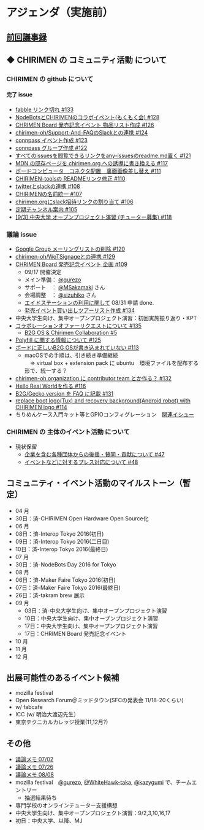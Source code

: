 # アジェンダ（実施前）

## [前回議事録](meeting-2016.08.10.md)

## ◆ CHIRIMEN の コミュニティ活動 について
### CHIRIMEN の github について
#### 完了 issue
* [ fabble リンク切れ #133 ](https://github.com/chirimen-oh/any-issues/issues/133)
* [ NodeBotsとCHIRIMENのコラボイベント(もくもく会) #128 ](https://github.com/chirimen-oh/any-issues/issues/128)
* [ CHRIMEN Board 発売記念イベント 物品リスト作成 #126 ](https://github.com/chirimen-oh/any-issues/issues/126)
* [ chirimen-oh/Support-And-FAQのSlackとの連携 #124 ](https://github.com/chirimen-oh/any-issues/issues/124)
* [ connpass イベント作成 #123 ](https://github.com/chirimen-oh/any-issues/issues/123)
* [ connpass グループ作成 #122 ](https://github.com/chirimen-oh/any-issues/issues/122)
* [ すべてのissuesを閲覧できるリンクをany-issuesのreadme.md置く #121 ](https://github.com/chirimen-oh/any-issues/issues/121)
* [ MDN の既存ページを chirimen.org への誘導に書き換える #117 ](https://github.com/chirimen-oh/any-issues/issues/117)
* [ ボードコンピュータ　コネクタ配置　裏面画像差し替え #111 ](https://github.com/chirimen-oh/any-issues/issues/111)
* [ CHIRIMEN-toolsの READMEリンク修正 #110 ](https://github.com/chirimen-oh/any-issues/issues/110)
* [ twitterとslackの連携 #108 ](https://github.com/chirimen-oh/any-issues/issues/108)
* [ CHIRIMENの名前統一 #107 ](https://github.com/chirimen-oh/any-issues/issues/107)
* [ chirimen.orgにslack招待リンクの割り当て #106 ](https://github.com/chirimen-oh/any-issues/issues/106)
* [ 定期チャンネル案内 #105 ](https://github.com/chirimen-oh/any-issues/issues/105)
* [ [9/3] 中央大学 オープンプロジェクト演習 (チューター募集) #118 ](https://github.com/chirimen-oh/any-issues/issues/118)

###  議論 issue
* [ Google Group メーリングリストの削除 #120 ](https://github.com/chirimen-oh/any-issues/issues/120)
* [ chirimen-oh/WoTSignageとの連携 #129 ](https://github.com/chirimen-oh/any-issues/issues/129)
* [ CHRIMEN Board 発売記念イベント 企画 #109 ](https://github.com/chirimen-oh/any-issues/issues/109)
  * 09/17 開催決定
  * メイン準備： [@gurezo](https://github.com/gurezo)
  * サポート　： [@MSakamaki](https://github.com/MSakamaki) さん
  * 会場調整　： [@sizuhiko](https://github.com/sizuhiko) さん
  * [エイドステーションの利用に関して](https://www.switch-science.com/info/aidstation/) 08/31 申請 done.
  * [ 発売イベント買い出しツアーリスト作成 #134 ](https://github.com/chirimen-oh/any-issues/issues/134)
* 中央大学生向け、集中オープンプロジェクト演習：初回実施振り返り・KPT
* [ コラボレーションオファーリクエストについて #135 ](https://github.com/chirimen-oh/any-issues/issues/135)
  * [ B2G OS & Chirimen Collaboration #5 ](https://github.com/chirimen-oh/Support-And-FAQ/issues/5)
* [ Polyfill に関する情報について #125 ](https://github.com/chirimen-oh/any-issues/issues/125)
* [ ボードに正しいB2G OSが書き込まれていない #113 ](https://github.com/chirimen-oh/any-issues/issues/113)
  * macOSでの手順は、引き続き準備継続  
  　=> virtual box + extension pack に ubuntu　環境ファイルを配布する形で、統一する？
* [ chirimen-oh organization に contributor team とか作る？ #132 ](https://github.com/chirimen-oh/any-issues/issues/132)
* [Hello Real Worldを作る #116](https://github.com/chirimen-oh/any-issues/issues/116)
* [ B2G/Gecko version を FAQ に記載 #131 ](https://github.com/chirimen-oh/any-issues/issues/131)
* [ replace boot logo(Tux) and recovery background(Android robot) with CHIRIMEN logo #114 ](https://github.com/chirimen-oh/any-issues/issues/114)
* ちりめんケース入門キット等とGPIOコンフィグレーション　[関連イシュー](https://github.com/chirimen-oh/any-issues/issues/130)

### CHIRIMEN の 主体のイベント活動 について
* 現状保留
  * [ 企業を含む各種団体からの後援・賛同・貢献について #47  ](https://is.gd/y9GQVO)
  * [ イベントなどに対するプレス対応について #48  ](https://is.gd/03PdBo)

## コミュニティ・イベント活動のマイルストーン（暫定）
* 04 月
 * 30日：済-CHIRIMEN Open Hardware Open Source化
* 06 月
 * 08日：済-Interop Tokyo 2016(初日)
 * 09日：済-Interop Tokyo 2016(二日目)
 * 10日：済-Interop Tokyo 2016(最終日)
* 07 月
 * 30日：済-NodeBots Day 2016 for Tokyo
* 08 月
 * 06日：済-Maker Faire Tokyo 2016(初日)
 * 07日：済-Maker Faire Tokyo 2016(最終日)
 * 26日：済-takram brew 展示
* 09 月
  * 03日：済-中央大学生向け、集中オープンプロジェクト演習
  * 10日：中央大学生向け、集中オープンプロジェクト演習
  * 17日：中央大学生向け、集中オープンプロジェクト演習
  * 17日：CHRIMEN Board 発売記念イベント
* 10 月
* 11 月
* 12 月

## 出展可能性のあるイベント候補
* mozilla festival
* Open Research Forum＠ミッドタウン(SFCの発表会 11/18-20くらい)
* w/ fabcafe
* ICC (w/ 明治大渡辺先生）
* 東京テクニカルカレッジ授業(11,12月?)

## その他
* [議論メモ 07/02](https://public.etherpad-mozilla.org/p/chirimen-20160702)
* [議論メモ 07/26](https://public.etherpad-mozilla.org/p/chirimen-20160726)
* [議論メモ 08/08](https://public.etherpad-mozilla.org/p/chirimen-20160808)
* mozilla festival　[@gurezo](https://github.com/gurezo), [@WhiteHawk-taka](https://github.com/WhiteHawk-taka), [@kazygumi](https://github.com/kazygumi) で、チームエントリー
  * 抽選結果待ち
* 専門学校のオンラインチューター支援構想
* 中央大学生向け、集中オープンプロジェクト演習：9/2,3,10,16,17
 * 初日：中央大学、以降、MJ
